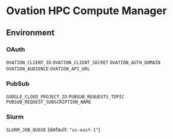 # Ovation HPC Compute Manager

## Environment

### OAuth
`OVATION_CLIENT_ID`
`OVATION_CLIENT_SECRET`
`OVATION_AUTH_DOMAIN`
`OVATION_AUDIENCE`
`OVATION_API_URL`

### PubSub
`GOOGLE_CLOUD_PROJECT_ID`
`PUBSUB_REQUESTS_TOPIC`
`PUBSUB_REQUEST_SUBSCRIPTION_NAME`

### Slurm
`SLURM_JOB_QUEUE` (default: `"us-east-1"`)
